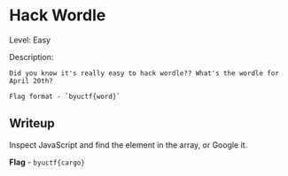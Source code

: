 # Hack Wordle
Level: Easy

Description:
```
Did you know it's really easy to hack wordle?? What's the wordle for April 20th?

Flag format - `byuctf{word}`
```

## Writeup
Inspect JavaScript and find the element in the array, or Google it.

**Flag** - `byuctf{cargo}`
